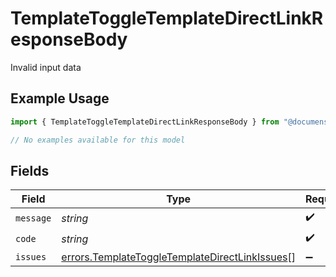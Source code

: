 # TemplateToggleTemplateDirectLinkResponseBody

Invalid input data

## Example Usage

```typescript
import { TemplateToggleTemplateDirectLinkResponseBody } from "@documenso/sdk-typescript/models/errors";

// No examples available for this model
```

## Fields

| Field                                                                                                            | Type                                                                                                             | Required                                                                                                         | Description                                                                                                      |
| ---------------------------------------------------------------------------------------------------------------- | ---------------------------------------------------------------------------------------------------------------- | ---------------------------------------------------------------------------------------------------------------- | ---------------------------------------------------------------------------------------------------------------- |
| `message`                                                                                                        | *string*                                                                                                         | :heavy_check_mark:                                                                                               | N/A                                                                                                              |
| `code`                                                                                                           | *string*                                                                                                         | :heavy_check_mark:                                                                                               | N/A                                                                                                              |
| `issues`                                                                                                         | [errors.TemplateToggleTemplateDirectLinkIssues](../../models/errors/templatetoggletemplatedirectlinkissues.md)[] | :heavy_minus_sign:                                                                                               | N/A                                                                                                              |